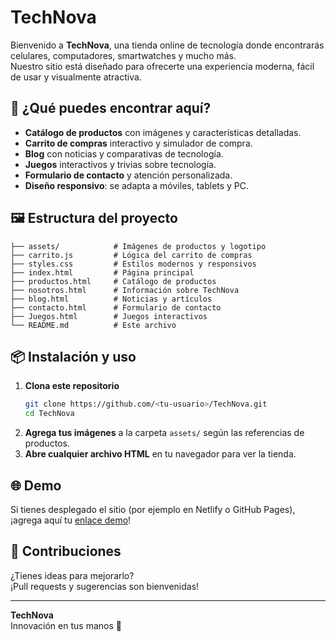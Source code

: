 # TechNova

Bienvenido a **TechNova**, una tienda online de tecnología donde encontrarás celulares, computadores, smartwatches y mucho más.  
Nuestro sitio está diseñado para ofrecerte una experiencia moderna, fácil de usar y visualmente atractiva.

## 🚀 ¿Qué puedes encontrar aquí?

- **Catálogo de productos** con imágenes y características detalladas.
- **Carrito de compras** interactivo y simulador de compra.
- **Blog** con noticias y comparativas de tecnología.
- **Juegos** interactivos y trivias sobre tecnología.
- **Formulario de contacto** y atención personalizada.
- **Diseño responsivo**: se adapta a móviles, tablets y PC.

## 🖼️ Estructura del proyecto

```
├── assets/            # Imágenes de productos y logotipo
├── carrito.js         # Lógica del carrito de compras
├── styles.css         # Estilos modernos y responsivos
├── index.html         # Página principal
├── productos.html     # Catálogo de productos
├── nosotros.html      # Información sobre TechNova
├── blog.html          # Noticias y artículos
├── contacto.html      # Formulario de contacto
├── Juegos.html        # Juegos interactivos
└── README.md          # Este archivo
```

## 📦 Instalación y uso

1. **Clona este repositorio**  
   ```bash
   git clone https://github.com/<tu-usuario>/TechNova.git
   cd TechNova
   ```
2. **Agrega tus imágenes** a la carpeta `assets/` según las referencias de productos.
3. **Abre cualquier archivo HTML** en tu navegador para ver la tienda.

## 🌐 Demo

Si tienes desplegado el sitio (por ejemplo en Netlify o GitHub Pages), ¡agrega aquí tu [enlace demo](#)!

## 🤝 Contribuciones

¿Tienes ideas para mejorarlo?  
¡Pull requests y sugerencias son bienvenidas!

---

**TechNova**  
Innovación en tus manos 🚀
